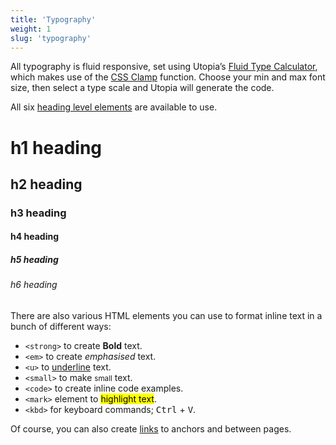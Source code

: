 ```yaml
---
title: 'Typography'
weight: 1
slug: 'typography'
---
```


All typography is fluid responsive, set using Utopia’s [Fluid Type Calculator](https://utopia.fyi/type/calculator), which makes use of the [CSS Clamp](https://developer.mozilla.org/en-US/docs/Web/CSS/clamp) function. Choose your min and max font size, then select a type scale and Utopia will generate the code.

All six [heading level elements](https://developer.mozilla.org/en-US/docs/Web/HTML/Element/Heading_Elements) are available to use.

# h1 heading
## h2 heading
### h3 heading
#### h4 heading
##### h5 heading
###### h6 heading

There are also various HTML elements you can use to format inline text in a bunch of different ways:

- `<strong>` to create **Bold** text.
- `<em>` to create *emphasised* text.
- `<u>` to <u>underline</u> text.
- `<small>` to make <small>small</small> text.
- `<code>` to create inline code examples.
- `<mark>` element to <mark>highlight text</mark>.
- `<kbd>` for keyboard commands; <kbd>Ctrl</kbd> + <kbd>V</kbd>.

Of course, you can also create [links](#) to anchors and between pages.